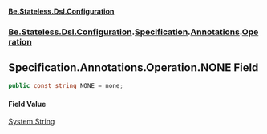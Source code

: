 #### [Be.Stateless.Dsl.Configuration](README.md 'README')
### [Be.Stateless.Dsl.Configuration](Be.Stateless.Dsl.Configuration.md 'Be.Stateless.Dsl.Configuration').[Specification](Specification.md 'Be.Stateless.Dsl.Configuration.Specification').[Annotations](Specification.Annotations.md 'Be.Stateless.Dsl.Configuration.Specification.Annotations').[Operation](Specification.Annotations.Operation.md 'Be.Stateless.Dsl.Configuration.Specification.Annotations.Operation')

## Specification.Annotations.Operation.NONE Field

```csharp
public const string NONE = none;
```

#### Field Value
[System.String](https://docs.microsoft.com/en-us/dotnet/api/System.String 'System.String')